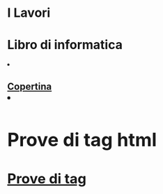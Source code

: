 <h1>I Lavori</h1>
<h1>Libro di informatica</h1>
<li>
<h2><a href="Copertina.html">Copertina</a>
<br>
<li>
<h1>Prove di tag html</h1>
<h2><a href="Howto.html">Prove di tag</a>
